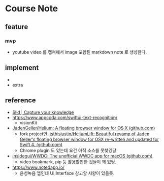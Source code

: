 # Course Note
## feature
### mvp
- youtube video 를 캡쳐해서 image 포함된 markdown note 로 생성한다. 

## implement
-
- extra

## reference 
- [Slid | Capture your knowledge](https://slid.cc/) 
- https://www.appcoda.com/swiftui-text-recognition/
   - visionKit 
- [JadenGeller/Helium: A floating browser window for OS X (github.com)](https://github.com/JadenGeller/Helium)
   - fork project인 [itsthisjustin/HeliumLift: Beautiful revamp of Jaden Geller's floating browser window for OSX re-written and updated for Swift 4. (github.com)](https://github.com/itsthisjustin/HeliumLift)
   - Chrome plugin 도 있는데 요건 아직 소스를 못찾겠당
- [insidegui/WWDC: The unofficial WWDC app for macOS (github.com)](https://github.com/insidegui/WWDC)
    - video bookmark, pip 등 활용할만한 것들이 꽤 있당.. 
 - https://www.notedapp.io/
	 - 음성녹음 앱인데 UI,Interface 참고할 사항이 있을듯. 